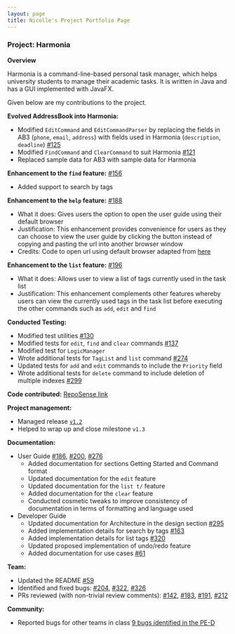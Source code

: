 ```yaml
---
layout: page
title: Nicolle's Project Portfolio Page
---
```


### Project: Harmonia

**Overview**

Harmonia is a command-line-based personal task manager, which helps university students to manage their academic tasks. It is written in Java and has a GUI implemented with JavaFX.

Given below are my contributions to the project.

**Evolved AddressBook into Harmonia:**
- Modified `EditCommand` and `EditCommandParser` by replacing the fields in AB3 (`phone`, `email`, `address`) with fields used in Harmonia (`description`, `deadline`) [#125](https://github.com/AY2122S2-CS2103T-T09-1/tp/pull/125)
- Modified `FindCommand` and `ClearCommand` to suit Harmonia [#121](https://github.com/AY2122S2-CS2103T-T09-1/tp/pull/121)
- Replaced sample data for AB3 with sample data for Harmonia

**Enhancement to the `find` feature:** [#156](https://github.com/AY2122S2-CS2103T-T09-1/tp/pull/156)
- Added support to search by tags

**Enhancement to the `help` feature:** [#188](https://github.com/AY2122S2-CS2103T-T09-1/tp/pull/188)
- What it does: Gives users the option to open the user guide using their default browser
- Justification: This enhancement provides convenience for users as they can choose to view the user guide by clicking the button instead of copying and pasting the url into another browser window
- Credits: Code to open url using default browser adapted from [here](https://stackoverflow.com/questions/5226212/how-to-open-the-default-webbrowser-using-java)

**Enhancement to the `list` feature:** [#196](https://github.com/AY2122S2-CS2103T-T09-1/tp/pull/196)
- What it does: Allows user to view a list of tags currently used in the task list
- Justification: This enhancement complements other features whereby users can view the currently used tags in the task list before executing the other commands such as `add`, `edit` and `find`

**Conducted Testing:**
- Modified test utilities [#130](https://github.com/AY2122S2-CS2103T-T09-1/tp/pull/130)
- Modified tests for `edit`, `find` and `clear` commands [#137](https://github.com/AY2122S2-CS2103T-T09-1/tp/pull/137)
- Modified test for `LogicManager`
- Wrote additional tests for `TagList` and `list` command [#274](https://github.com/AY2122S2-CS2103T-T09-1/tp/pull/274)
- Updated tests for `add` and `edit` commands to include the `Priority` field
- Wrote additional tests for `delete` command to include deletion of multiple indexes [#299](https://github.com/AY2122S2-CS2103T-T09-1/tp/pull/299)

**Code contributed:** [RepoSense link](https://nus-cs2103-ay2122s2.github.io/tp-dashboard/?search=nicollegann&breakdown=true)

**Project management:**
- Managed release [`v1.2`](https://github.com/AY2122S2-CS2103T-T09-1/tp/releases/tag/v1.2)
- Helped to wrap up and close milestone `v1.3`

**Documentation:**
- User Guide [#186](https://github.com/AY2122S2-CS2103T-T09-1/tp/pull/186), [#200](https://github.com/AY2122S2-CS2103T-T09-1/tp/pull/200), [#276](https://github.com/AY2122S2-CS2103T-T09-1/tp/pull/276)
  - Added documentation for sections Getting Started and Command format
  - Updated documentation for the `edit` feature
  - Updated documentation for the `list t/` feature
  - Added documentation for the `clear` feature
  - Conducted cosmetic tweaks to improve consistency of documentation in terms of formatting and language used
- Developer Guide
  - Updated documentation for Architecture in the design section [#295](https://github.com/AY2122S2-CS2103T-T09-1/tp/pull/295)
  - Added implementation details for search by tags [#163](https://github.com/AY2122S2-CS2103T-T09-1/tp/pull/163)
  - Added implementation details for list tags [#320](https://github.com/AY2122S2-CS2103T-T09-1/tp/pull/320)
  - Updated proposed implementation of undo/redo feature
  - Added documentation for use cases [#61](https://github.com/AY2122S2-CS2103T-T09-1/tp/pull/61)

**Team:**
- Updated the README [#59](https://github.com/AY2122S2-CS2103T-T09-1/tp/pull/59)
- Identified and fixed bugs: [#204](https://github.com/AY2122S2-CS2103T-T09-1/tp/pull/204), [#322](https://github.com/AY2122S2-CS2103T-T09-1/tp/pull/322), [#326](https://github.com/AY2122S2-CS2103T-T09-1/tp/pull/326)
- PRs reviewed (with non-trivial review comments): [#142](https://github.com/AY2122S2-CS2103T-T09-1/tp/pull/142), [#183](https://github.com/AY2122S2-CS2103T-T09-1/tp/pull/183), [#191](https://github.com/AY2122S2-CS2103T-T09-1/tp/pull/191), [#212](https://github.com/AY2122S2-CS2103T-T09-1/tp/pull/212)

**Community:**
- Reported bugs for other teams in class [9 bugs identified in the PE-D](https://github.com/nicollegann/ped/issues)
